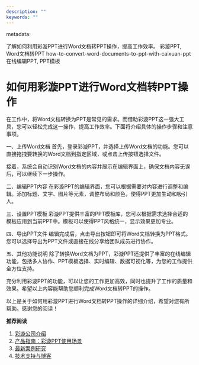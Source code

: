 ```yaml
---
description: ""
keywords: ""
---
```

metadata:
<title>如何用彩漩PPT进行Word文档转PPT操作</title>
<description>了解如何利用彩漩PPT进行Word文档转PPT操作，提高工作效率。</description>
<keywords>彩漩PPT, Word文档转PPT</keywords>
<url>how-to-convert-word-documents-to-ppt-with-caixuan-ppt</url>
<extra_keywords>在线编辑PPT, PPT模板</extra_keywords></metadata>

# 如何用彩漩PPT进行Word文档转PPT操作

在工作中，将Word文档转换为PPT是常见的需求。而借助彩漩PPT这一强大工具，您可以轻松完成这一操作，提高工作效率。下面将介绍具体的操作步骤和注意事项。

一、上传Word文档
首先，登录彩漩PPT，并选择上传Word文档的功能。您可以直接拖拽要转换的Word文档到指定区域，或点击上传按钮选择文件。

接着，系统会自动识别Word文档的内容并展示在编辑界面上，确保文档内容无误后，可以继续下一步操作。

二、编辑PPT内容
在彩漩PPT的编辑界面，您可以根据需要对内容进行调整和编辑。添加标题、文字、图片等元素，调整布局和颜色，使得PPT更加生动和吸引人。

三、设置PPT模板
彩漩PPT提供丰富的PPT模板库，您可以根据需求选择合适的模板应用到当前PPT中。模板可以使得PPT风格统一，显示效果更加专业。

四、导出PPT文件
编辑完成后，点击导出按钮即可将Word文档转换为PPT格式。您可以选择导出为PPT文件或直接在线分享给团队成员进行协作。

五、其他功能说明
除了转换Word文档为PPT，彩漩PPT还提供了丰富的在线编辑功能，包括多人协作、PPT模板选择、实时编辑、数据可视化等，为您的工作提供全方位支持。

充分利用彩漩PPT的功能，可以让您的工作更加高效，同时也提升了工作的质量和效果。希望以上内容能帮助您顺利完成Word文档转PPT的操作。

以上是关于如何用彩漩PPT进行Word文档转PPT操作的详细介绍，希望对您有所帮助。感谢您的阅读！

**推荐阅读**
1. [彩漩公司介绍](https://caixuan.cc/about)
2. [产品指南：彩漩PPT使用场景](https://caixuan.cc/product-guide)
3. [最新案例研究](https://caixuan.cc/case-studies)
4. [技术支持与博客](https://caixuan.cc/tech-support-blog)
